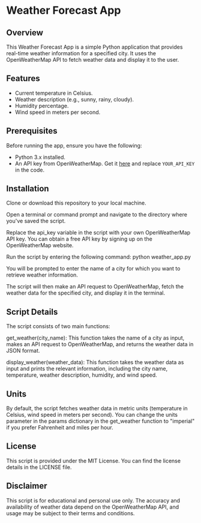 # Weather Forecast App

## Overview

This Weather Forecast App is a simple Python application that provides real-time weather information for a specified city. It uses the OpenWeatherMap API to fetch weather data and display it to the user.

## Features

- Current temperature in Celsius.
- Weather description (e.g., sunny, rainy, cloudy).
- Humidity percentage.
- Wind speed in meters per second.

## Prerequisites

Before running the app, ensure you have the following:

- Python 3.x installed.
- An API key from OpenWeatherMap. Get it [here](https://openweathermap.org/api) and replace `YOUR_API_KEY` in the code.

## Installation

Clone or download this repository to your local machine.

Open a terminal or command prompt and navigate to the directory where you've saved the script.

Replace the api_key variable in the script with your own OpenWeatherMap API key. You can obtain a free API key by signing up on the OpenWeatherMap website.

Run the script by entering the following command:
python weather_app.py

You will be prompted to enter the name of a city for which you want to retrieve weather information.

The script will then make an API request to OpenWeatherMap, fetch the weather data for the specified city, and display it in the terminal.

## Script Details

The script consists of two main functions:

get_weather(city_name): This function takes the name of a city as input, makes an API request to OpenWeatherMap, and returns the weather data in JSON format.

display_weather(weather_data): This function takes the weather data as input and prints the relevant information, including the city name, temperature, weather description, humidity, and wind speed.

## Units
By default, the script fetches weather data in metric units (temperature in Celsius, wind speed in meters per second). You can change the units parameter in the params dictionary in the get_weather function to "imperial" if you prefer Fahrenheit and miles per hour.

## License
This script is provided under the MIT License. You can find the license details in the LICENSE file.

## Disclaimer
This script is for educational and personal use only. The accuracy and availability of weather data depend on the OpenWeatherMap API, and usage may be subject to their terms and conditions.
